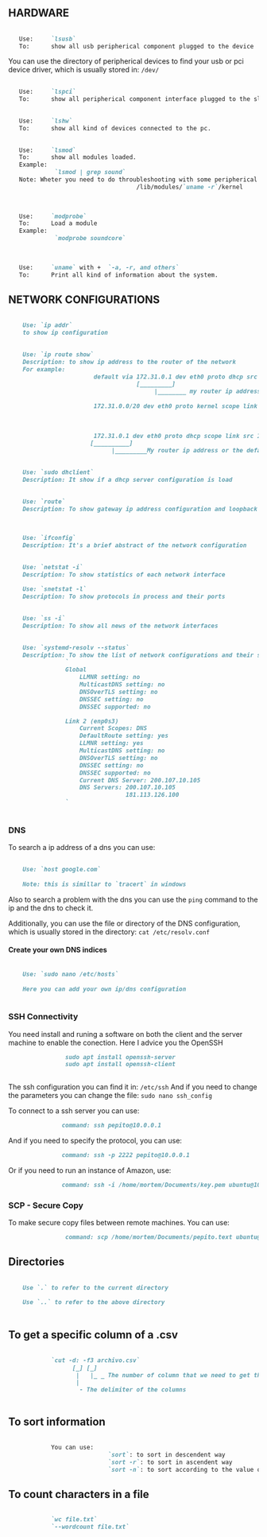 ## HARDWARE

```markdown
    
   Use:     `lsusb` 
   To:      show all usb peripherical component plugged to the device

```
You can use the directory of peripherical devices to find your usb or pci device driver, which is usually stored in: `/dev/`


```markdown
    
   Use:     `lspci` 
   To:      show all peripherical component interface plugged to the slots of the device.

```

```markdown
    
   Use:     `lshw` 
   To:      show all kind of devices connected to the pc.

```

```markdown
    
   Use:     `lsmod` 
   To:      show all modules loaded.
   Example:
             `lsmod | grep sound`
   Note: Wheter you need to do throubleshooting with some peripherical device, use this directory to search all your modules availables and determine possible problems with the controller of that device: 
                                    /lib/modules/`uname -r`/kernel
   
```

```markdown
    
   Use:     `modprobe` 
   To:      Load a module
   Example:
             `modprobe soundcore`
   
```

```markdown
    
   Use:     `uname` with +  `-a, -r, and others` 
   To:      Print all kind of information about the system.

```     
    


## NETWORK CONFIGURATIONS

```markdown
    
    Use: `ip addr`
    to show ip configuration

```

```markdown
    
    Use: `ip route show`
    Description: to show ip address to the router of the network
    For example:
                        default via 172.31.0.1 dev eth0 proto dhcp src 172.31.15.194 metric 100
                                    [_________]
                                         |________ my router ip address
                        
                        172.31.0.0/20 dev eth0 proto kernel scope link src 172.31.15.194
                                                                           [____________]
                                                                                  |__________ my ip address
                                                                                  
                        172.31.0.1 dev eth0 proto dhcp scope link src 172.31.15.194 metric 100
                       [__________]
                             |_________My router ip address or the default gateway

```

```markdown
    
    Use: `sudo dhclient`
    Description: It show if a dhcp server configuration is load

```

```markdown
    
    Use: `route`
    Description: To show gateway ip address configuration and loopback
    
```

```markdown
    
    Use: `ifconfig`
    Description: It's a brief abstract of the network configuration

```

```markdown
    
    Use: `netstat -i`
    Description: To show statistics of each network interface
    
    Use: `snetstat -l`
    Description: To show protocols in process and their ports

```

```markdown
    
    Use: `ss -i`
    Description: To show all news of the network interfaces

```

```markdown
    
    Use: `systemd-resolv --status`
    Description: To show the list of network configurations and their status, for instance:
                `
                Global
                    LLMNR setting: no
                    MulticastDNS setting: no
                    DNSOverTLS setting: no
                    DNSSEC setting: no
                    DNSSEC supported: no

                Link 2 (enp0s3)
                    Current Scopes: DNS            
                    DefaultRoute setting: yes            
                    LLMNR setting: yes            
                    MulticastDNS setting: no             
                    DNSOverTLS setting: no             
                    DNSSEC setting: no             
                    DNSSEC supported: no             
                    Current DNS Server: 200.107.10.105 
                    DNS Servers: 200.107.10.105 
                                 181.113.126.100
                `
                
```

### DNS

To search a ip address of a dns you can use:

```markdown
    
    Use: `host google.com`
    
    Note: this is simillar to `tracert` in windows
```

Also to search a problem with the dns you can use the `ping` command to the ip and the dns to check it.

Additionally, you can use the file or directory of the DNS configuration, which is usually stored in the directory: 
                        `cat /etc/resolv.conf`

#### Create your own DNS indices

```markdown
    
    Use: `sudo nano /etc/hosts`
    
    Here you can add your own ip/dns configuration
    
```

### SSH Connectivity 

You need install and runing a software on both the client and the server machine to enable the conection. Here I advice you the OpenSSH

```markdown
                sudo apt install openssh-server
                sudo apt install openssh-client
             
```
The ssh configuration you can find it in: `/etc/ssh`
And if you need to change the parameters you can change the file: `sudo nano ssh_config`

To connect to a ssh server you can use:
```markdown
               command: ssh pepito@10.0.0.1 
```

And if you need to specify the protocol, you can use:
```markdown
               command: ssh -p 2222 pepito@10.0.0.1 
```

Or if you need to run an instance of Amazon, use:
```markdown
               command: ssh -i /home/mortem/Documents/key.pem ubuntu@10.0.0.1 
```

### SCP - Secure Copy

To make secure copy files between remote machines. You can use:
```markdown
                command: scp /home/mortem/Documents/pepito.text ubuntu@10.0.1.12
```


## Directories
```markdown
    
    Use `.` to refer to the current directory
    
    Use `..` to refer to the above directory
  
```

## To get a specific column of a .csv
```markdown
    
            `cut -d: -f3 archivo.csv`
                  [_] [_] 
                   |   |_ _ The number of column that we need to get the value  
                   |
                    - The delimiter of the columns
  
```

## To sort information
```markdown

            You can use:
                            `sort`: to sort in descendent way
                            `sort -r`: to sort in ascendent way
                            `sort -n`: to sort according to the value of the column

```

## To count characters in a file
```markdown

            `wc file.txt`
            `--wordcount file.txt`

```

## 
